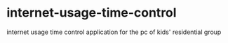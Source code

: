 # internet-usage-time-control
internet usage time control application for the pc of kids' residential group
